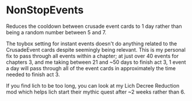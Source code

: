 # NonStopEvents

Reduces the cooldown between crusade event cards to 1 day rather than being a random number between 5 and 7.

The toybox setting for instant events doesn't do anything related to the CrusadeEvent cards despite seemingly being relevant. This is my personal fix to pass through all events within a chapter; at just over 40 events for chapters 3, and me taking between 21 and ~50 days to finish act 3, 1 event a day will pass through all of the event cards in approximately the time needed to finish act 3.

If you find lich to be too long, you can look at my Lich Decree Reduction mod which helps lich start their mythic quest after ~2 weeks rather than 6.
